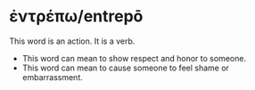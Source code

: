 # ἐντρέπω/entrepō
This word is an action. It is a verb.

* This word can mean to show respect and honor to someone.
* This word can mean to cause someone to feel shame or embarrassment.
